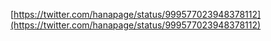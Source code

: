 
[https://twitter.com/hanapage/status/999577023948378112](https://twitter.com/hanapage/status/999577023948378112)
